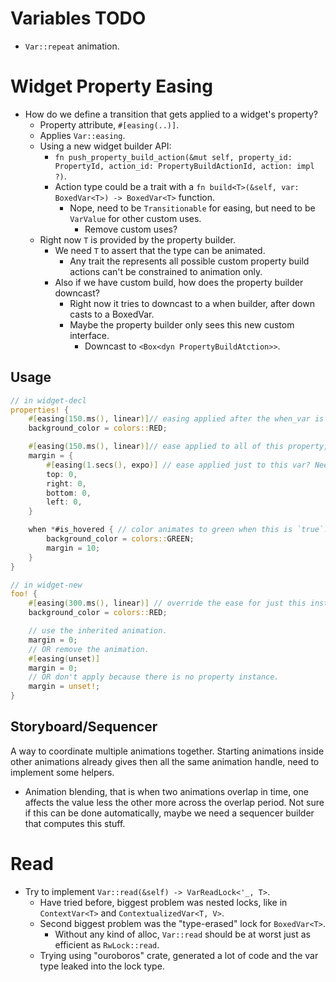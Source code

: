 # Variables TODO

* `Var::repeat` animation.

# Widget Property Easing

* How do we define a transition that gets applied to a widget's property?
    - Property attribute, `#[easing(..)]`.
    - Applies `Var::easing`.
    - Using a new widget builder API:
       - `fn push_property_build_action(&mut self, property_id: PropertyId, action_id: PropertyBuildActionId, action: impl ?)`.
       - Action type could be a trait with a `fn build<T>(&self, var: BoxedVar<T>) -> BoxedVar<T>` function.
         - Nope, need to be `Transitionable` for easing, but need to be `VarValue` for other custom uses.
            - Remove custom uses?
    - Right now `T` is provided by the property builder.
        - We need `T` to assert that the type can be animated.
            - Any trait the represents all possible custom property build actions can't be constrained to animation only.
        - Also if we have custom build, how does the property builder downcast?
            - Right now it tries to downcast to a when builder, after down casts to a BoxedVar.
            - Maybe the property builder only sees this new custom interface.
                - Downcast to `<Box<dyn PropertyBuildAtction>>`.


## Usage

```rust
// in widget-decl
properties! {
    #[easing(150.ms(), linear)]// easing applied after the when_var is build, auto `use core::{units::TimeUnits, var::easing::*}`.
    background_color = colors::RED;

    #[easing(150.ms(), linear)]// ease applied to all of this property, (error is not all transitionable).
    margin = {
        #[easing(1.secs(), expo)] // ease applied just to this var? Need to implement property member direct access first
        top: 0,
        right: 0,
        bottom: 0,
        left: 0,
    }

    when *#is_hovered { // color animates to green when this is `true`.
        background_color = colors::GREEN;
        margin = 10;
    }
}

// in widget-new
foo! {
    #[easing(300.ms(), linear)] // override the ease for just this instance.
    background_color = colors::RED;

    // use the inherited animation.
    margin = 0;
    // OR remove the animation.
    #[easing(unset)]
    margin = 0;
    // OR don't apply because there is no property instance.
    margin = unset!;
}
```

## Storyboard/Sequencer

A way to coordinate multiple animations together. Starting animations inside other animations already gives then all the same animation handle, need to implement some helpers.

* Animation blending, that is when two animations overlap in time, one affects the value less the other more across the
 overlap period. Not sure if this can be done automatically, maybe we need a sequencer builder that computes this stuff.

 # Read

 * Try to implement `Var::read(&self) -> VarReadLock<'_, T>`.
    - Have tried before, biggest problem was nested locks, like in `ContextVar<T>` and `ContextualizedVar<T, V>`.
    - Second biggest problem was the "type-erased" lock for `BoxedVar<T>`.
        - Without any kind of alloc, `Var::read` should be at worst just as efficient as `RwLock::read`.
    - Trying using "ouroboros" crate, generated a lot of code and the var type leaked into the lock type.